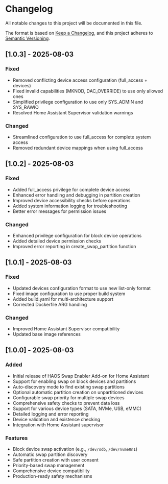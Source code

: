 # Changelog

All notable changes to this project will be documented in this file.

The format is based on [Keep a Changelog](https://keepachangelog.com/en/1.0.0/),
and this project adheres to [Semantic Versioning](https://semver.org/spec/v2.0.0.html).

## [1.0.3] - 2025-08-03

### Fixed
- Removed conflicting device access configuration (full_access + devices)
- Fixed invalid capabilities (MKNOD, DAC_OVERRIDE) to use only allowed ones
- Simplified privilege configuration to use only SYS_ADMIN and SYS_RAWIO
- Resolved Home Assistant Supervisor validation warnings

### Changed
- Streamlined configuration to use full_access for complete system access
- Removed redundant device mappings when using full_access

## [1.0.2] - 2025-08-03

### Fixed
- Added full_access privilege for complete device access
- Enhanced error handling and debugging in partition creation
- Improved device accessibility checks before operations
- Added system information logging for troubleshooting
- Better error messages for permission issues

### Changed
- Enhanced privilege configuration for block device operations
- Added detailed device permission checks
- Improved error reporting in create_swap_partition function

## [1.0.1] - 2025-08-03

### Fixed
- Updated devices configuration format to use new list-only format
- Fixed image configuration to use proper build system
- Added build.yaml for multi-architecture support
- Corrected Dockerfile ARG handling

### Changed
- Improved Home Assistant Supervisor compatibility
- Updated base image references

## [1.0.0] - 2025-08-03

### Added
- Initial release of HAOS Swap Enabler Add-on for Home Assistant
- Support for enabling swap on block devices and partitions
- Auto-discovery mode to find existing swap partitions
- Optional automatic partition creation on unpartitioned devices
- Configurable swap priority for multiple swap devices
- Comprehensive safety checks to prevent data loss
- Support for various device types (SATA, NVMe, USB, eMMC)
- Detailed logging and error reporting
- Device validation and existence checking
- Integration with Home Assistant supervisor

### Features
- Block device swap activation (e.g., `/dev/sdb`, `/dev/nvme0n1`)
- Automatic swap partition discovery
- Safe partition creation with user consent
- Priority-based swap management
- Comprehensive device compatibility
- Production-ready safety mechanisms
